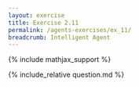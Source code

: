 ```yaml
---
layout: exercise
title: Exercise 2.11
permalink: /agents-exercises/ex_11/
breadcrumb: Intelligent Agent
---
```


{% include mathjax_support %}

<div><i class="arrow-up loader" data-chapter="agents-exercises" data-exercise="ex_11" data-rating="0"></i></div>
{% include_relative question.md %}
